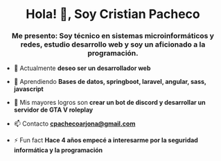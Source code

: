 <h1 align="center">Hola! 👋, Soy Cristian Pacheco</h1>
<h3 align="center">Me presento: Soy técnico en sistemas microinformáticos y redes, estudio desarrollo web y soy un aficionado a la programación.</h3>

- 🔭 Actualmente **deseo ser un desarrollador web**

- 🌱 Aprendiendo **Bases de datos, springboot, laravel, angular, sass, javascript**

- 🎉 Mis mayores logros son **crear un bot de discord y desarrollar un servidor de GTA V roleplay**

- 📫 Contacto **cpachecoarjona@gmail.com**

- ⚡ Fun fact **Hace 4 años empecé a interesarme por la seguridad informática y la programación**

